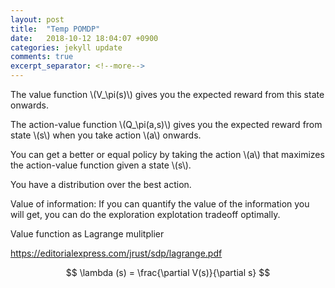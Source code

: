 ```yaml
---
layout: post
title:  "Temp POMDP"
date:   2018-10-12 18:04:07 +0900
categories: jekyll update
comments: true
excerpt_separator: <!--more-->
---
```


<!--more-->
<script src="https://d3js.org/d3.v5.min.js" charset="utf-8"></script>
<script type="text/javascript" async src="https://cdn.mathjax.org/mathjax/latest/MathJax.js?config=TeX-AMS-MML_SVG"></script>
  <script src="https://cdn.plot.ly/plotly-latest.min.js"></script> 



The value function \\(V_\pi(s)\\) gives you the expected reward from this state onwards.

The action-value function \\(Q_\pi(a,s)\\) gives you the expected reward from state \\(s\\) when you take action \\(a\\) onwards.

You can get a better or equal policy by taking the action \\(a\\) that maximizes the action-value function given a state \\(s\\).

You have a distribution over the best action.

Value of information: If you can quantify the value of the information you will get, you can do the exploration explotation tradeoff optimally.


Value function as Lagrange mulitplier

https://editorialexpress.com/jrust/sdp/lagrange.pdf


$$ \lambda (s) = \frac{\partial V(s)}{\partial s} $$








